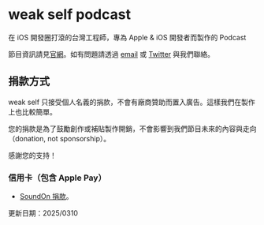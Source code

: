 # weak self podcast
在 iOS 開發圈打滾的台灣工程師，專為 Apple & iOS 開發者而製作的 Podcast

節目資訊請見[官網](https://weakself.dev)。如有問題請透過 [email](mailto:weakself.dev@gmail.com) 或 [Twitter](https://twitter.com/weak_self) 與我們聯絡。

## 捐款方式

weak self 只接受個人名義的捐款，不會有廠商贊助而置入廣告。這樣我們在製作上也比較簡單。

您的捐款是為了鼓勵創作或補貼製作開銷，不會影響到我們節目未來的內容與走向（donation, not sponsorship）。

感謝您的支持！

### 信用卡（包含 Apple Pay）
- [SoundOn 捐款](https://bit.ly/weak-self-donation)。

更新日期：2025/0310
